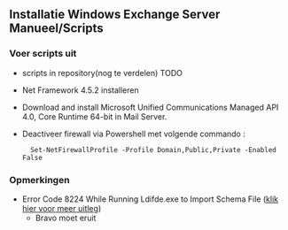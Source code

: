 ## Installatie Windows Exchange Server Manueel/Scripts

### Voer scripts uit

- scripts in repository(nog te verdelen)
TODO

- Net Framework 4.5.2 installeren
- Download and install Microsoft Unified Communications Managed API 4.0, Core Runtime 64-bit in Mail Server.

- Deactiveer firewall via Powershell met volgende commando :

		Set-NetFirewallProfile -Profile Domain,Public,Private -Enabled False


### Opmerkingen

- Error Code 8224 While Running Ldifde.exe to Import Schema File ([klik hier voor meer uitleg](https://practical365.com/exchange-server/error-code-8224-running-ldifde-exe-import-schema-file/))
	- Bravo moet eruit